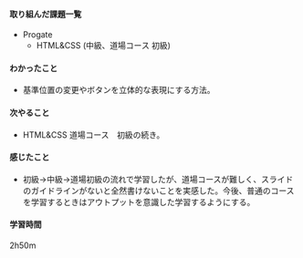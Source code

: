 #### 取り組んだ課題一覧
- Progate
  - HTML&CSS (中級、道場コース 初級)

#### わかったこと
- 基準位置の変更やボタンを立体的な表現にする方法。

#### 次やること
- HTML&CSS 道場コース　初級の続き。

#### 感じたこと
- 初級→中級→道場初級の流れで学習したが、道場コースが難しく、スライドのガイドラインがないと全然書けないことを実感した。今後、普通のコースを学習するときはアウトプットを意識した学習するようにする。

#### 学習時間
2h50m
